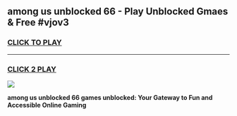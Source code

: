 
## among us unblocked 66 - Play Unblocked Gmaes & Free #vjov3
<h3>
<a href="https://news.freeplayer.one?title=among_us_unblocked_66&ref=24F">CLICK TO PLAY</a></h3>
<hr>

<h3>
<a href="https://news.freeplayer.one?title=among_us_unblocked_66&ref=24F">CLICK 2 PLAY</a>
  
</h3>

<a href="https://news.freeplayer.one?title=among_us_unblocked_66&ref=24F/"><img src="https://clearcache.store/games.png"></a>


**among us unblocked 66 games unblocked: Your Gateway to Fun and Accessible Online Gaming**
